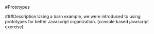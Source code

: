 #Prototypes

###Description
Using a barn example, we were introduced to using prototypes for better Javascript organization.
(console based javascript exercise)